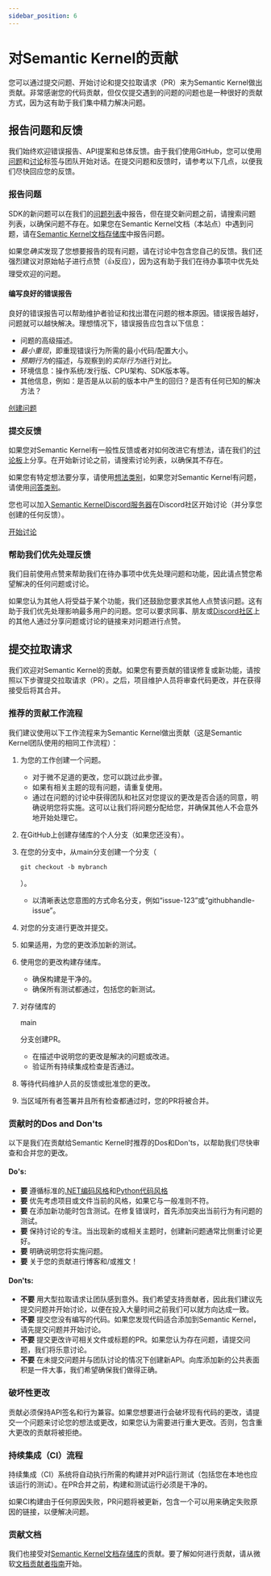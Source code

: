 ```yaml
---
sidebar_position: 6
---
```


# 对Semantic Kernel的贡献

您可以通过提交问题、开始讨论和提交拉取请求（PR）来为Semantic Kernel做出贡献。非常感谢您的代码贡献，但仅仅提交遇到的问题的问题也是一种很好的贡献方式，因为这有助于我们集中精力解决问题。

## 报告问题和反馈

我们始终欢迎错误报告、API提案和总体反馈。由于我们使用GitHub，您可以使用[问题](https://github.com/microsoft/semantic-kernel/issues)和[讨论](https://github.com/microsoft/semantic-kernel/discussions)标签与团队开始对话。在提交问题和反馈时，请参考以下几点，以便我们尽快回应您的反馈。

### 报告问题

SDK的新问题可以在我们的[问题列表](https://github.com/microsoft/semantic-kernel/issues)中报告，但在提交新问题之前，请搜索问题列表，以确保问题不存在。如果您在Semantic Kernel文档（本站点）中遇到问题，请在[Semantic Kernel文档存储库](https://github.com/MicrosoftDocs/semantic-kernel-docs/issues)中报告问题。

如果您*确实*发现了您想要报告的现有问题，请在讨论中包含您自己的反馈。我们还强烈建议对原始帖子进行点赞（👍反应），因为这有助于我们在待办事项中优先处理受欢迎的问题。

#### 编写良好的错误报告

良好的错误报告可以帮助维护者验证和找出潜在问题的根本原因。错误报告越好，问题就可以越快解决。理想情况下，错误报告应包含以下信息：

- 问题的高级描述。
- *最小重现*，即重现错误行为所需的最小代码/配置大小。
- *预期行为*的描述，与观察到的*实际行为*进行对比。
- 环境信息：操作系统/发行版、CPU架构、SDK版本等。
- 其他信息，例如：是否是从以前的版本中产生的回归？是否有任何已知的解决方法？

[创建问题](https://github.com/microsoft/semantic-kernel/issues)

### 提交反馈

如果您对Semantic Kernel有一般性反馈或者对如何改进它有想法，请在我们的[讨论板](https://github.com/microsoft/semantic-kernel/discussions)上分享。在开始新讨论之前，请搜索讨论列表，以确保其不存在。

如果您有特定想法要分享，请使用[想法类别](https://github.com/microsoft/semantic-kernel/discussions/categories/ideas)，如果您对Semantic Kernel有问题，请使用[问答类别](https://github.com/microsoft/semantic-kernel/discussions/categories/q-a)。

您也可以加入[Semantic KernelDiscord服务器](https://aka.ms/sk/discord)在Discord社区开始讨论（并分享您创建的任何反馈）。

[开始讨论](https://github.com/microsoft/semantic-kernel/discussions)

### 帮助我们优先处理反馈

我们目前使用点赞来帮助我们在待办事项中优先处理问题和功能，因此请点赞您希望解决的任何问题或讨论。

如果您认为其他人将受益于某个功能，我们还鼓励您要求其他人点赞该问题。这有助于我们优先处理影响最多用户的问题。您可以要求同事、朋友或[Discord社区](https://aka.ms/sk/discord)上的其他人通过分享问题或讨论的链接来对问题进行点赞。

## 提交拉取请求

我们欢迎对Semantic Kernel的贡献。如果您有要贡献的错误修复或新功能，请按照以下步骤提交拉取请求（PR）。之后，项目维护人员将审查代码更改，并在获得接受后将其合并。

### 推荐的贡献工作流程

我们建议使用以下工作流程来为Semantic Kernel做出贡献（这是Semantic Kernel团队使用的相同工作流程）：

1. 为您的工作创建一个问题。

   - 对于微不足道的更改，您可以跳过此步骤。
   - 如果有相关主题的现有问题，请重复使用。
   - 通过在问题的讨论中获得团队和社区对您提议的更改是否合适的同意，明确说明您将实施。这可以让我们将问题分配给您，并确保其他人不会意外地开始处理它。

2. 在GitHub上创建存储库的个人分支（如果您还没有）。

3. 在您的分支中，从main分支创建一个分支（

   ```shell
   git checkout -b mybranch
   ```

   ）。

   - 以清晰表达您意图的方式命名分支，例如“issue-123”或“githubhandle-issue”。

4. 对您的分支进行更改并提交。

5. 如果适用，为您的更改添加新的测试。

6. 使用您的更改构建存储库。

   - 确保构建是干净的。
   - 确保所有测试都通过，包括您的新测试。

7. 对存储库的

   main

   分支创建PR。

   - 在描述中说明您的更改是解决的问题或改进。
   - 验证所有持续集成检查是否通过。

8. 等待代码维护人员的反馈或批准您的更改。

9. 当区域所有者签署并且所有检查都通过时，您的PR将被合并。

### 贡献时的Dos and Don'ts

以下是我们在贡献给Semantic Kernel时推荐的Dos和Don'ts，以帮助我们尽快审查和合并您的更改。

#### Do's:

- **要** 遵循标准的[.NET编码风格](https://learn.microsoft.com/en-us/dotnet/csharp/fundamentals/coding-style/coding-conventions)和[Python代码风格](https://pypi.org/project/black/)
- **要** 优先考虑项目或文件当前的风格，如果它与一般准则不符。
- **要** 在添加新功能时包含测试。在修复错误时，首先添加突出当前行为有问题的测试。
- **要** 保持讨论的专注。当出现新的或相关主题时，创建新问题通常比侧重讨论更好。
- **要** 明确说明您将实施问题。
- **要** 关于您的贡献进行博客和/或推文！

#### Don'ts:

- **不要** 用大型拉取请求让团队感到意外。我们希望支持贡献者，因此我们建议先提交问题并开始讨论，以便在投入大量时间之前我们可以就方向达成一致。
- **不要** 提交您没有编写的代码。如果您发现代码适合添加到Semantic Kernel，请先提交问题并开始讨论。
- **不要** 提交更改许可相关文件或标题的PR。如果您认为存在问题，请提交问题，我们将乐意讨论。
- **不要** 在未提交问题并与团队讨论的情况下创建新API。向库添加新的公共表面积是一件大事，我们希望确保我们做得正确。

### 破坏性更改

贡献必须保持API签名和行为兼容。如果您想要进行会破坏现有代码的更改，请提交一个问题来讨论您的想法或更改，如果您认为需要进行重大更改。否则，包含重大更改的贡献将被拒绝。

### 持续集成（CI）流程

持续集成（CI）系统将自动执行所需的构建并对PR运行测试（包括您在本地也应该运行的测试）。在PR合并之前，构建和测试运行必须是干净的。

如果CI构建由于任何原因失败，PR问题将被更新，包含一个可以用来确定失败原因的链接，以便解决问题。

### 贡献文档

我们也接受对[Semantic Kernel文档存储库](https://github.com/MicrosoftDocs/semantic-kernel-docs/issues)的贡献。要了解如何进行贡献，请从微软[文档贡献者指南](https://learn.microsoft.com/en-us/contribute)开始。

